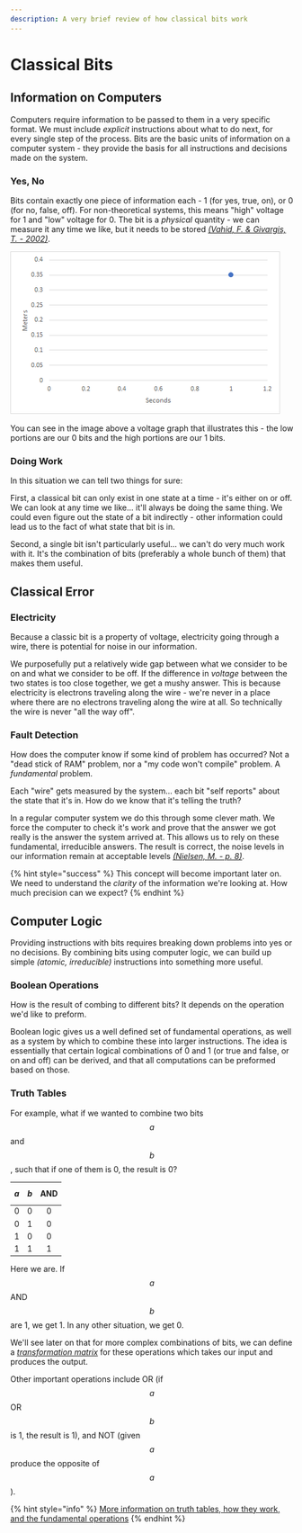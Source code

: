```yaml
---
description: A very brief review of how classical bits work
---
```


# Classical Bits

## Information on Computers

Computers require information to be passed to them in a very specific format. We must include _explicit_ instructions about what to do next, for every single step of the process. Bits are the basic units of information on a computer system - they provide the basis for all instructions and decisions made on the system.

### Yes, No

Bits contain exactly one piece of information each - 1 \(for yes, true, on\), or 0 \(for no, false, off\). For non-theoretical systems, this means "high" voltage for 1 and "low" voltage for 0. The bit is a _physical_ quantity - we can measure it any time we like, but it needs to be stored [_\(Vahid, F. & Givargis, T. - 2002\)_](qubits-summary/qubit-references.md#diagram-of-serial-waveforms).

![Serial Waveforms](../.gitbook/assets/image.png)

You can see in the image above a voltage graph that illustrates this - the low portions are our 0 bits and the high portions are our 1 bits.

### Doing Work

In this situation we can tell two things for sure:

 First, a classical bit can only exist in one state at a time - it's either on or off. We can look at any time we like... it'll always be doing the same thing. We could even figure out the state of a bit indirectly - other information could lead us to the fact of what state that bit is in.

Second, a single bit isn't particularly useful... we can't do very much work with it. It's the combination of bits \(preferably a whole bunch of them\) that makes them useful. 

## Classical Error

### Electricity

Because a classic bit is a property of voltage, electricity going through a wire, there is potential for noise in our information.

We purposefully put a relatively wide gap between what we consider to be on and what we consider to be off. If the difference in _voltage_ between the two states is too close together, we get a mushy answer. This is because electricity is electrons traveling along the wire - we're never in a place where there are no electrons traveling along the wire at all. So technically the wire is never "all the way off".

### Fault Detection

How does the computer know if some kind of problem has occurred? Not a "dead stick of RAM" problem, nor a "my code won't compile" problem. A _fundamental_ problem.

Each "wire" gets measured by the system... each bit "self reports" about the state that it's in. How do we know that it's telling the truth?

In a regular computer system we do this through some clever math. We force the computer to check it's work and prove that the answer we got really is the answer the system arrived at. This allows us to rely on these fundamental, irreducible answers. The result is correct, the noise levels in our information remain at acceptable levels [_\(Nielsen, M. - p. 8\)_](qubits-summary/qubit-references.md#fault-and-error-detection).

{% hint style="success" %}
This concept will become important later on. We need to understand the _clarity_ of the information we're looking at. How much precision can we expect?
{% endhint %}

## Computer Logic

Providing instructions with bits requires breaking down problems into yes or no decisions. By combining bits using computer logic, we can build up simple _\(atomic, irreducible\)_ instructions into something more useful.

### Boolean Operations

How is the result of combing to different bits? It depends on the operation we'd like to preform.

Boolean logic gives us a well defined set of fundamental operations, as well as a system by which to combine these into larger instructions. The idea is essentially that certain logical combinations of 0 and 1 \(or true and false, or on and off\) can be derived, and that all computations can be preformed based on those.

### Truth Tables

For example, what if we wanted to combine two bits $$a$$ and $$b$$, such that if one of them is 0, the result is 0?

| $$a$$ | $$b$$ | AND |
| :---: | :---: | :---: |
| 0 | 0 | 0 |
| 0 | 1 | 0 |
| 1 | 0 | 0 |
| 1 | 1 | 1 |

Here we are. If $$a$$ AND $$b$$ are 1, we get 1. In any other situation, we get 0.

We'll see later on that for more complex combinations of bits, we can define a [_transformation matrix_](../linear-algebra/transformations.md#transformation-matrices) for these operations which takes our input and produces the output.

Other important operations include OR \(if $$a$$OR $$b$$ is 1, the result is 1\), and NOT \(given $$a$$ produce the opposite of $$a$$\).

{% hint style="info" %}
[More information on truth tables, how they work, and the fundamental operations](https://en.wikipedia.org/wiki/Truth_table)
{% endhint %}

